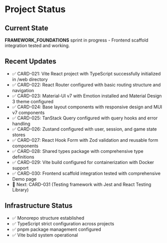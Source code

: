 # Project Status

## Current State

**FRAMEWORK_FOUNDATIONS** sprint in progress - Frontend scaffold integration tested and working.

## Recent Updates

- ✅ CARD-021: Vite React project with TypeScript successfully initialized in /web directory
- ✅ CARD-022: React Router configured with basic routing structure and navigation
- ✅ CARD-023: Material-UI v7 with Emotion installed and Material Design 3 theme configured
- ✅ CARD-024: Base layout components with responsive design and MUI v7 components
- ✅ CARD-025: TanStack Query configured with query hooks and error handling
- ✅ CARD-026: Zustand configured with user, session, and game state stores
- ✅ CARD-027: React Hook Form with Zod validation and reusable form components
- ✅ CARD-028: Shared types package with comprehensive type definitions
- ✅ CARD-029: Vite build configured for containerization with Docker support
- ✅ CARD-030: Frontend scaffold integration tested with comprehensive Demo page
- 🔄 Next: CARD-031 (Testing framework with Jest and React Testing Library)

## Infrastructure Status

- ✅ Monorepo structure established
- ✅ TypeScript strict configuration across projects
- ✅ pnpm package management configured
- ✅ Vite build system operational
